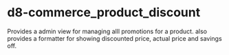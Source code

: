 # d8-commerce_product_discount
Provides a admin view for managing alll promotions for a product. also provides a formatter for showing discounted price, actual price and savings off.
